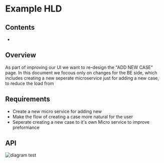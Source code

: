 # Example HLD

## Contents

* 

## Overview 
As part of improving our UI we want to re-design the "ADD NEW CASE" page. 
In this document we focous only on changes for the BE side, which includes creating a new seperate microservice just for adding a new case, to reduce the load from 

## Requirements
* Create a new micro service for adding new 
* Make the flow of creating a case more natural for the user
* Seperate creating a new case to it's own Micro service to improve preformance 


## API 

![diagram](http://www.plantuml.com/plantuml/svg/1S513WCX20NGVK_H7g2oxsse4YKHDV3997FwUU-ZgyviaZxV0pZn8tA-IbUC_6U8rxqW2wLk8pR5LsvdWWJ8E21EJRaxMpapxVK0)
test
